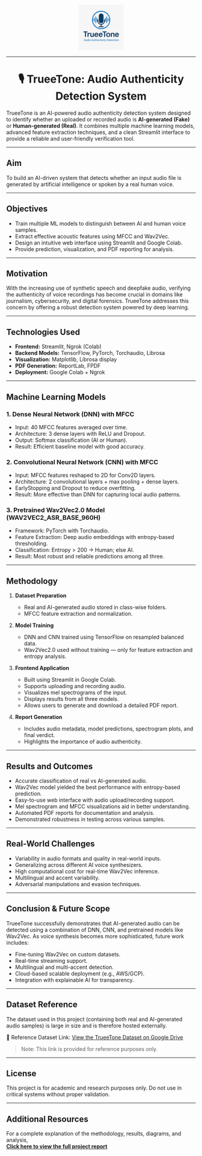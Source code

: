 <p align="center">
  <img src="https://github.com/dhruvakashyap73/TrueeTone/blob/main/Training/Images/Logo-TrueeTone.png" alt="Logo" width="120" height="120">
</p>

---
<h1 align="center"><strong>🎙️ TrueeTone: Audio Authenticity Detection System</strong></h1>

TrueeTone is an AI-powered audio authenticity detection system designed to identify whether an uploaded or recorded audio is **AI-generated (Fake)** or **Human-generated (Real)**. It combines multiple machine learning models, advanced feature extraction techniques, and a clean Streamlit interface to provide a reliable and user-friendly verification tool.

---

## Aim
To build an AI-driven system that detects whether an input audio file is generated by artificial intelligence or spoken by a real human voice.

---

## Objectives
- Train multiple ML models to distinguish between AI and human voice samples.
- Extract effective acoustic features using MFCC and Wav2Vec.
- Design an intuitive web interface using Streamlit and Google Colab.
- Provide prediction, visualization, and PDF reporting for analysis.

---

## Motivation
With the increasing use of synthetic speech and deepfake audio, verifying the authenticity of voice recordings has become crucial in domains like journalism, cybersecurity, and digital forensics. TrueeTone addresses this concern by offering a robust detection system powered by deep learning.

---

## Technologies Used
- **Frontend:** Streamlit, Ngrok (Colab)
- **Backend Models:** TensorFlow, PyTorch, Torchaudio, Librosa
- **Visualization:** Matplotlib, Librosa display
- **PDF Generation:** ReportLab, FPDF
- **Deployment:** Google Colab + Ngrok

---

## Machine Learning Models

### 1. Dense Neural Network (DNN) with MFCC
- Input: 40 MFCC features averaged over time.
- Architecture: 3 dense layers with ReLU and Dropout.
- Output: Softmax classification (AI or Human).
- Result: Efficient baseline model with good accuracy.

### 2. Convolutional Neural Network (CNN) with MFCC
- Input: MFCC features reshaped to 2D for Conv2D layers.
- Architecture: 2 convolutional layers + max pooling + dense layers.
- EarlyStopping and Dropout to reduce overfitting.
- Result: More effective than DNN for capturing local audio patterns.

### 3. Pretrained Wav2Vec2.0 Model (WAV2VEC2_ASR_BASE_960H)
- Framework: PyTorch with Torchaudio.
- Feature Extraction: Deep audio embeddings with entropy-based thresholding.
- Classification: Entropy > 200 → Human; else AI.
- Result: Most robust and reliable predictions among all three.

---

## Methodology

1. **Dataset Preparation**  
   - Real and AI-generated audio stored in class-wise folders.
   - MFCC feature extraction and normalization.

2. **Model Training**  
   - DNN and CNN trained using TensorFlow on resampled balanced data.
   - Wav2Vec2.0 used without training — only for feature extraction and entropy analysis.

3. **Frontend Application**  
   - Built using Streamlit in Google Colab.
   - Supports uploading and recording audio.
   - Visualizes mel spectrograms of the input.
   - Displays results from all three models.
   - Allows users to generate and download a detailed PDF report.

4. **Report Generation**  
   - Includes audio metadata, model predictions, spectrogram plots, and final verdict.
   - Highlights the importance of audio authenticity.

---

## Results and Outcomes
- Accurate classification of real vs AI-generated audio.
- Wav2Vec model yielded the best performance with entropy-based prediction.
- Easy-to-use web interface with audio upload/recording support.
- Mel spectrogram and MFCC visualizations aid in better understanding.
- Automated PDF reports for documentation and analysis.
- Demonstrated robustness in testing across various samples.

---

## Real-World Challenges
- Variability in audio formats and quality in real-world inputs.
- Generalizing across different AI voice synthesizers.
- High computational cost for real-time Wav2Vec inference.
- Multilingual and accent variability.
- Adversarial manipulations and evasion techniques.

---

## Conclusion & Future Scope
TrueeTone successfully demonstrates that AI-generated audio can be detected using a combination of DNN, CNN, and pretrained models like Wav2Vec. As voice synthesis becomes more sophisticated, future work includes:
- Fine-tuning Wav2Vec on custom datasets.
- Real-time streaming support.
- Multilingual and multi-accent detection.
- Cloud-based scalable deployment (e.g., AWS/GCP).
- Integration with explainable AI for transparency.

---

## Dataset Reference

The dataset used in this project (containing both real and AI-generated audio samples) is large in size and is therefore hosted externally.

📎 Reference Dataset Link: [View the TrueeTone Dataset on Google Drive](https://drive.google.com/drive/folders/1NKPvs8Vmct0Hm2WzXPFYSNXin7n5jVVK?usp=sharing)

> Note: This link is provided for reference purposes only.

---

## License

This project is for academic and research purposes only. Do not use in critical systems without proper validation.

---


## Additional Resources

For a complete explanation of the methodology, results, diagrams, and analysis,  
**[Click here to view the full project report](https://github.com/dhruvakashyap73/TrueeTone/blob/main/Project_Report.pdf)**

